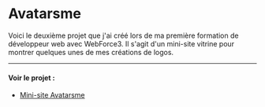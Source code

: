 # Avatarsme
Voici le deuxième projet que j'ai créé lors de ma première formation de développeur web avec WebForce3.
Il s'agit d'un mini-site vitrine pour montrer quelques unes de mes créations de logos.

---

#### Voir le projet :

* [Mini-site Avatarsme](https://nadiaprojets.github.io/avatarsme/) 

